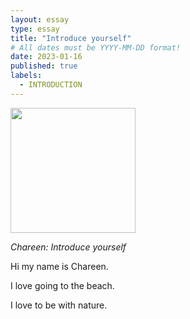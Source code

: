 ```yaml
---
layout: essay
type: essay
title: "Introduce yourself"
# All dates must be YYYY-MM-DD format!
date: 2023-01-16
published: true
labels:
  - INTRODUCTION
---
```


<img width="200px" class="rounded float-start pe-4" src="(https://cdn.snov.io/blog/wp-content/uploads/2021/04/ANU601XsqHYcHBFX4f9HvCY7qGqK2VcYP0SSDaNo1-min.png)">

*Chareen: Introduce yourself*

Hi my name is Chareen.

I love going to the beach.

I love to be with nature.

